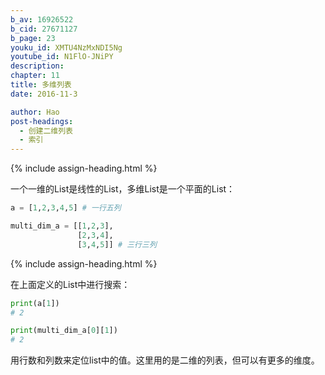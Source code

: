 ```yaml
---
b_av: 16926522
b_cid: 27671127
b_page: 23
youku_id: XMTU4NzMxNDI5Ng
youtube_id: N1FlO-JNiPY
description: 
chapter: 11
title: 多维列表
date: 2016-11-3

author: Hao
post-headings:
  - 创建二维列表
  - 索引
---
```




{% include assign-heading.html %}

一个一维的List是线性的List，多维List是一个平面的List：

```python
a = [1,2,3,4,5] # 一行五列

multi_dim_a = [[1,2,3],
			   [2,3,4],
			   [3,4,5]] # 三行三列
```


{% include assign-heading.html %}

在上面定义的List中进行搜索：

```python
print(a[1])
# 2

print(multi_dim_a[0][1])
# 2
```

用行数和列数来定位list中的值。这里用的是二维的列表，但可以有更多的维度。


